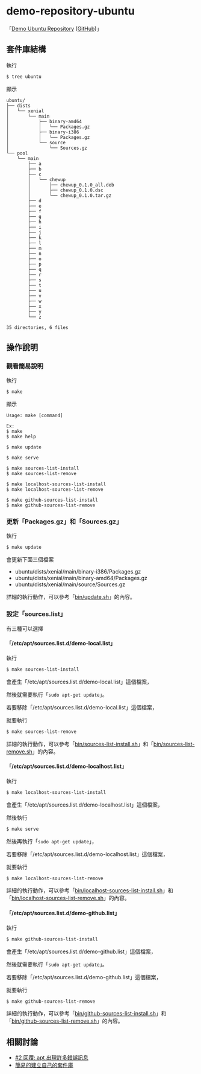 
# demo-repository-ubuntu

「[Demo Ubuntu Repository](https://samwhelp.github.io/demo-repository-ubuntu/) ([GitHub](https://github.com/samwhelp/demo-repository-ubuntu))」


## 套件庫結構

執行

``` sh
$ tree ubuntu
```

顯示

```
ubuntu/
├── dists
│   └── xenial
│       └── main
│           ├── binary-amd64
│           │   └── Packages.gz
│           ├── binary-i386
│           │   └── Packages.gz
│           └── source
│               └── Sources.gz
└── pool
    └── main
        ├── a
        ├── b
        ├── c
        │   └── chewup
        │       ├── chewup_0.1.0_all.deb
        │       ├── chewup_0.1.0.dsc
        │       └── chewup_0.1.0.tar.gz
        ├── d
        ├── e
        ├── f
        ├── g
        ├── h
        ├── i
        ├── j
        ├── k
        ├── l
        ├── m
        ├── n
        ├── o
        ├── p
        ├── q
        ├── r
        ├── s
        ├── t
        ├── u
        ├── v
        ├── w
        ├── x
        ├── y
        └── z

35 directories, 6 files
```


## 操作說明

### 觀看簡易說明

執行

``` sh
$ make
```

顯示

```
Usage: make [command]

Ex:
$ make
$ make help

$ make update

$ make serve

$ make sources-list-install
$ make sources-list-remove

$ make localhost-sources-list-install
$ make localhost-sources-list-remove

$ make github-sources-list-install
$ make github-sources-list-remove
```

### 更新「Packages.gz」和「Sources.gz」

執行

``` sh
$ make update
```

會更新下面三個檔案

* ubuntu/dists/xenial/main/binary-i386/Packages.gz
* ubuntu/dists/xenial/main/binary-amd64/Packages.gz
* ubuntu/dists/xenial/main/source/Sources.gz

詳細的執行動作，可以參考「[bin/update.sh](bin/update.sh)」的內容。


### 設定「sources.list」

有三種可以選擇

#### 「/etc/apt/sources.list.d/demo-local.list」

執行

``` sh
$ make sources-list-install
```

會產生「/etc/apt/sources.list.d/demo-local.list」這個檔案，

然後就需要執行「`sudo apt-get update`」。

若要移除「/etc/apt/sources.list.d/demo-local.list」這個檔案，

就要執行

``` sh
$ make sources-list-remove
```

詳細的執行動作，可以參考「[bin/sources-list-install.sh](bin/sources-list-install.sh)」和「[bin/sources-list-remove.sh](bin/sources-list-remove.sh)」的內容。


#### 「/etc/apt/sources.list.d/demo-localhost.list」

執行

``` sh
$ make localhost-sources-list-install
```

會產生「/etc/apt/sources.list.d/demo-localhost.list」這個檔案，

然後執行

``` sh
$ make serve
```

然後再執行「`sudo apt-get update`」，


若要移除「/etc/apt/sources.list.d/demo-localhost.list」這個檔案，

就要執行

``` sh
$ make localhost-sources-list-remove
```

詳細的執行動作，可以參考「[bin/localhost-sources-list-install.sh](bin/localhost-sources-list-install.sh)」和「[bin/localhost-sources-list-remove.sh](bin/localhost-sources-list-remove.sh)」的內容。

#### 「/etc/apt/sources.list.d/demo-github.list」

執行

``` sh
$ make github-sources-list-install
```

會產生「/etc/apt/sources.list.d/demo-github.list」這個檔案，

然後就需要執行「`sudo apt-get update`」。

若要移除「/etc/apt/sources.list.d/demo-github.list」這個檔案，

就要執行

``` sh
$ make github-sources-list-remove
```

詳細的執行動作，可以參考「[bin/github-sources-list-install.sh](bin/github-sources-list-install.sh)」和「[bin/github-sources-list-remove.sh](bin/github-sources-list-remove.sh)」的內容。


## 相關討論

* [#2 回覆: apt 出現許多錯誤訊息](https://www.ubuntu-tw.org/modules/newbb/viewtopic.php?post_id=357764#forumpost357764)
* [簡易的建立自己的套件庫](https://www.ubuntu-tw.org/modules/newbb/viewtopic.php?post_id=342070#forumpost342070)
